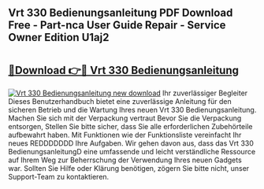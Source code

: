 ## Vrt 330 Bedienungsanleitung PDF Download Free - Part-nca User Guide Repair - Service Owner Edition U1aj2

# <h2><a href="http://df2h01.blite.top/?on=Vrt+330+Bedienungsanleitung">🔗Download 👉🔴 Vrt 330 Bedienungsanleitung</a></h2>

[![Vrt 330 Bedienungsanleitung new download](https://i.imgur.com/lujVjoI.png)](http://df2h01.blite.top/?on=Vrt+330+Bedienungsanleitung)
Ihr zuverlässiger Begleiter Dieses Benutzerhandbuch bietet eine zuverlässige Anleitung für den sicheren Betrieb und die Wartung Ihres neuen Vrt 330 Bedienungsanleitung. Machen Sie sich mit der Verpackung vertraut Bevor Sie die Verpackung entsorgen, Stellen Sie bitte sicher, dass Sie alle erforderlichen Zubehörteile aufbewahrt haben. Mit Funktionen wie der Funktionsliste vereinfacht Ihr neues REDDDDDDD Ihre Aufgaben. Wir gehen davon aus, dass das Vrt 330 BedienungsanleitungD eine umfassende und leicht verständliche Ressource auf Ihrem Weg zur Beherrschung der Verwendung Ihres neuen Gadgets war. Sollten Sie Hilfe oder Klärung benötigen, zögern Sie bitte nicht, unser Support-Team zu kontaktieren.
